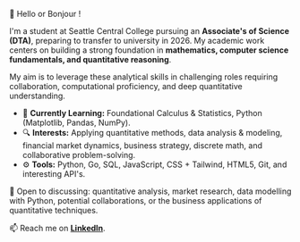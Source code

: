 👋 Hello or Bonjour !

I'm a student at Seattle Central College pursuing an **Associate's of Science (DTA)**, preparing to transfer to university in 2026. My academic work centers on building a strong foundation in **mathematics, computer science fundamentals, and quantitative reasoning**.

My aim is to leverage these analytical skills in challenging roles requiring collaboration, computational proficiency, and deep quantitative understanding.

*   🌱 **Currently Learning:** Foundational Calculus & Statistics, Python (Matplotlib, Pandas, NumPy).
*   🔍 **Interests:** Applying quantitative methods, data analysis & modeling, financial market dynamics, business strategy, discrete math, and collaborative problem-solving.
*   ⚙️ **Tools:** Python, Go, SQL, JavaScript, CSS + Tailwind, HTML5, Git, and interesting API's.

💬 Open to discussing: quantitative analysis, market research, data modelling with Python, potential collaborations, or the business applications of quantitative techniques.

📫 Reach me on **[LinkedIn](https://www.linkedin.com/in/nick-bischoff/)**.
